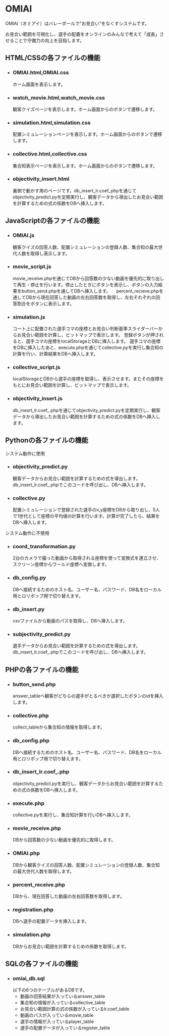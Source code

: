# OMIAI

OMIAI（オミアイ）はバレーボールで”お見合い”をなくすシステムです。

お見合い範囲を可視化し、選手の配置をオンラインのみんなで考えて「成長」させることで守備力の向上を目指します。

## HTML/CSSの各ファイルの機能

- ### OMIAI.html,OMIAI.css
  ホーム画面を表示します。

- ### watch_movie.html,watch_movie.css
  観客クイズページを表示します。ホーム画面からのボタンで遷移します。

- ### simulation.html,simulation.css
  配置シミュレーションページを表示します。ホーム画面からのボタンで遷移します。

- ### collective.html,collective.css
  集合知表示ページを表示します。ホーム画面からのボタンで遷移します。

- ### objectivity_insert.html
  裏側で動かす用のページです。db_insert_lr.coef_phpを通じてobjectivity_predict.pyを定期実行し、観客データから導出したお見合い範囲を計算するための式の係数をDBへ挿入します。

## JavaScriptの各ファイルの機能

- ### OMIAI.js
  観客クイズの回答人数、配置シミュレーションの登録人数、集合知の最大世代人数を取得し表示します。

- ### movie_script.js
  movie_receive.phpを通じてDBから回答数の少ない動画を優先的に取り出して再生・停止を行います。停止したときにボタンを表示し、ボタンの入力結果をbutton_send.phpを通してDBへ挿入します。
　percent_recieve.phpを通してDBから現在回答した動画の左右回答数を取得し、左右それぞれの回答割合をボタンに表示します。

- ### simulation.js
  コート上に配置された選手コマの座標とお見合い判断基準スライダーバーからお見合い範囲を計算し、ビットマップで表示します。
  登録ボタンが押されると、選手コマの座標をlocalStorageとDBに挿入します。
  選手コマの座標をDBに挿入したあと、execute.phpを通じてcollective.pyを実行し集合知の計算を行い、計算結果をDBへ挿入します。

- ### collective_script.js
  localStorageとDBから選手の座標を取得し、表示させます。またその座標をもとにお見合い範囲を計算し、ビットマップで表示します。

- ### objectivity_insert.js
  db_inesrt_lr.coef_.phpを通じてobjectivity_predict.pyを定期実行し、観客データから導出したお見合い範囲を計算するための式の係数をDBへ挿入します。
  
## Pythonの各ファイルの機能

システム動作に使用

- ### objectivity_predict.py
  観客データからお見合い範囲を計算するための式を導出します。db_insert_lr.coef_.phpでこのコードを呼び出し、DBへ挿入します。

- ### collective.py
  配置シミュレーションで登録された選手のx,y座標をDBから取り出し、5人で1世代として座標の平均値の計算を行います。計算が完了したら、結果をDBへ挿入します。
  
システム動作に不使用
  
- ### coord_transformation.py
  2台のカメラで撮った動画から取得される座標を使って変換式を連立させ、スクリーン座標からワールド座標へ変換します。
  
- ### db_config.py
  DBへ接続するためのホスト名、ユーザー名、パスワード、DB名をローカル用とロリポップ用で切り替えます。
  
- ### db_insert.py
  csvファイルから動画のパスを取得し、DBへ挿入します。
  
- ### subjectivity_predict.py
  選手データからお見合い範囲を計算するための式を導出します。db_insert_lr.coef_.phpでこのコードを呼び出し、DBへ挿入します。

## PHPの各ファイルの機能

- ### button_send.php
  answer_tableへ観客がどちらの選手がとるべきか選択したボタンのidを挿入します。

- ### collective.php
  collect_tableから集合知の情報を取得します。

- ### db_config.php
  DBへ接続するためのホスト名、ユーザー名、パスワード、DB名をローカル用とロリポップ用で切り替えます。

- ### db_insert_lr.coef_.php
  objectivity_predict.pyを実行し、観客データからお見合い範囲を計算するための式の係数をDBへ挿入します。

- ### execute.php
  collective.pyを実行し、集合知計算を行いDBへ挿入します。

- ### movie_receive.php
  DBから回答数の少ない動画を優先的に取得します。

- ### OMIAI.php
  DBから観客クイズの回答人数、配置シミュレーションの登録人数、集合知の最大世代人数を取得します。

- ### percent_receive.php
  DBから、現在回答した動画の左右回答数を取得します。

- ### registration.php
  DBへ選手の配置データを挿入します。

- ### simulation.php
  DBからお見合い範囲を計算するための係数を取得します。

## SQLの各ファイルの機能

- ### omiai_db.sql
  以下の6つのテーブルがあるDBです。
  - 動画の回答結果が入っているanswer_table
  - 集合知の情報が入っているcollective_table
  - お見合い範囲計算の式の係数が入っているlr.coef_table
  - 動画のパスが入っているmovie_table
  - 選手の情報が入っているplayer_table
  - 選手の配置データが入っているregister_table
